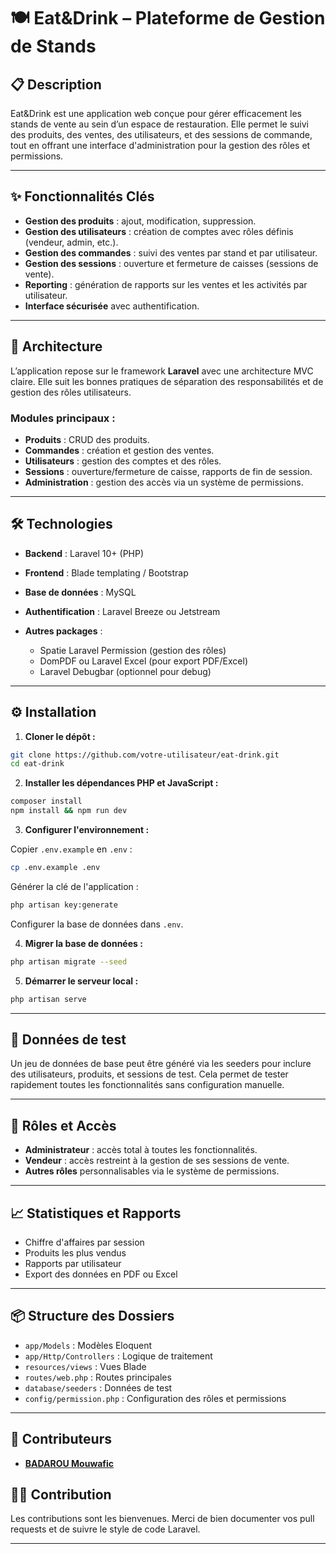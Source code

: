 # 🍽️ Eat\&Drink – Plateforme de Gestion de Stands

## 📋 Description

Eat\&Drink est une application web conçue pour gérer efficacement les stands de vente au sein d’un espace de restauration. Elle permet le suivi des produits, des ventes, des utilisateurs, et des sessions de commande, tout en offrant une interface d'administration pour la gestion des rôles et permissions.

---

## ✨ Fonctionnalités Clés

* **Gestion des produits** : ajout, modification, suppression.
* **Gestion des utilisateurs** : création de comptes avec rôles définis (vendeur, admin, etc.).
* **Gestion des commandes** : suivi des ventes par stand et par utilisateur.
* **Gestion des sessions** : ouverture et fermeture de caisses (sessions de vente).
* **Reporting** : génération de rapports sur les ventes et les activités par utilisateur.
* **Interface sécurisée** avec authentification.

---

## 🧱 Architecture

L’application repose sur le framework **Laravel** avec une architecture MVC claire. Elle suit les bonnes pratiques de séparation des responsabilités et de gestion des rôles utilisateurs.

### Modules principaux :

* **Produits** : CRUD des produits.
* **Commandes** : création et gestion des ventes.
* **Utilisateurs** : gestion des comptes et des rôles.
* **Sessions** : ouverture/fermeture de caisse, rapports de fin de session.
* **Administration** : gestion des accès via un système de permissions.

---

## 🛠️ Technologies

* **Backend** : Laravel 10+ (PHP)
* **Frontend** : Blade templating / Bootstrap
* **Base de données** : MySQL
* **Authentification** : Laravel Breeze ou Jetstream
* **Autres packages** :

  * Spatie Laravel Permission (gestion des rôles)
  * DomPDF ou Laravel Excel (pour export PDF/Excel)
  * Laravel Debugbar (optionnel pour debug)

---

## ⚙️ Installation

1. **Cloner le dépôt :**

```bash
git clone https://github.com/votre-utilisateur/eat-drink.git
cd eat-drink
```

2. **Installer les dépendances PHP et JavaScript :**

```bash
composer install
npm install && npm run dev
```

3. **Configurer l'environnement :**

Copier `.env.example` en `.env` :

```bash
cp .env.example .env
```

Générer la clé de l'application :

```bash
php artisan key:generate
```

Configurer la base de données dans `.env`.

4. **Migrer la base de données :**

```bash
php artisan migrate --seed
```

5. **Démarrer le serveur local :**

```bash
php artisan serve
```

---

## 🧪 Données de test

Un jeu de données de base peut être généré via les seeders pour inclure des utilisateurs, produits, et sessions de test. Cela permet de tester rapidement toutes les fonctionnalités sans configuration manuelle.

---

## 🔐 Rôles et Accès

* **Administrateur** : accès total à toutes les fonctionnalités.
* **Vendeur** : accès restreint à la gestion de ses sessions de vente.
* **Autres rôles** personnalisables via le système de permissions.

---

## 📈 Statistiques et Rapports

* Chiffre d'affaires par session
* Produits les plus vendus
* Rapports par utilisateur
* Export des données en PDF ou Excel

---

## 📦 Structure des Dossiers

* `app/Models` : Modèles Eloquent
* `app/Http/Controllers` : Logique de traitement
* `resources/views` : Vues Blade
* `routes/web.php` : Routes principales
* `database/seeders` : Données de test
* `config/permission.php` : Configuration des rôles et permissions

---

## 🤝 Contributeurs

- [**BADAROU Mouwafic**](https://github.com/mouwaficbdr)


## 🧑‍💻 Contribution

Les contributions sont les bienvenues. Merci de bien documenter vos pull requests et de suivre le style de code Laravel.

---
